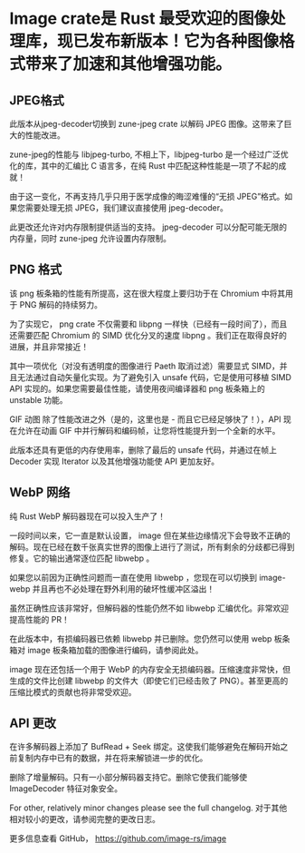 # Image crate是 Rust 最受欢迎的图像处理库，现已发布新版本！它为各种图像格式带来了加速和其他增强功能。

## JPEG格式
此版本从jpeg-decoder切换到 zune-jpeg crate 以解码 JPEG 图像。这带来了巨大的性能改进。

zune-jpeg的性能与 libjpeg-turbo,  不相上下，libjpeg-turbo 是一个经过广泛优化的库，其中的汇编比 C 语言多，在纯 Rust 中匹配这种性能是一项了不起的成就！

由于这一变化，不再支持几乎只用于医学成像的晦涩难懂的“无损 JPEG”格式。如果您需要处理无损 JPEG，我们建议直接使用 jpeg-decoder。

此更改还允许对内存限制提供适当的支持。 jpeg-decoder 可以分配可能无限的内存量，同时 zune-jpeg 允许设置内存限制。

## PNG 格式
该 png 板条箱的性能有所提高，这在很大程度上要归功于在 Chromium 中将其用于 PNG 解码的持续努力。

为了实现它， png crate 不仅需要和 libpng 一样快（已经有一段时间了），而且还需要匹配 Chromium 的 SIMD 优化分叉的速度 libpng 。我们正在取得良好的进展，并且非常接近！

其中一项优化（对没有透明度的图像进行 Paeth 取消过滤）需要显式 SIMD，并且无法通过自动矢量化实现。为了避免引入 unsafe 代码，它是使用可移植 SIMD API 实现的。如果您需要最佳性能，请使用夜间编译器和 png 板条箱上的 unstable 功能。

GIF 动图
除了性能改进之外（是的，这里也是 - 而且它已经足够快了！），API 现在允许在动画 GIF 中并行解码和编码帧，让您将性能提升到一个全新的水平。

此版本还具有更低的内存使用率，删除了最后的 unsafe 代码，并通过在帧上 Decoder 实现 Iterator 以及其他增强功能使 API 更加友好。

## WebP 网络
纯 Rust WebP 解码器现在可以投入生产了！

一段时间以来，它一直是默认设置， image 但在某些边缘情况下会导致不正确的解码。现在已经在数千张真实世界的图像上进行了测试，所有剩余的分歧都已得到修复。它的输出通常逐位匹配 libwebp 。

如果您以前因为正确性问题而一直在使用 libwebp ，您现在可以切换到 image-webp 并且再也不必处理在野外利用的破坏性缓冲区溢出！

虽然正确性应该非常好，但解码器的性能仍然不如 libwebp 汇编优化。非常欢迎提高性能的 PR！

在此版本中，有损编码器已依赖 libwebp 并已删除。您仍然可以使用 webp 板条箱对 image 板条箱加载的图像进行编码，请参阅此处。

image 现在还包括一个用于 WebP 的内存安全无损编码器。压缩速度非常快，但生成的文件比创建 libwebp 的文件大（即使它们已经击败了 PNG）。甚至更高的压缩比模式的贡献也将非常受欢迎。

## API 更改
在许多解码器上添加了 BufRead + Seek 绑定。这使我们能够避免在解码开始之前复制内存中已有的数据，并在将来解锁进一步的优化。

删除了增量解码。只有一小部分解码器支持它。删除它使我们能够使 ImageDecoder 特征对象安全。

For other, relatively minor changes please see the full changelog.
对于其他相对较小的更改，请参阅完整的更改日志。

更多信息查看 GitHub， https://github.com/image-rs/image
